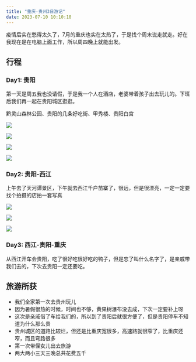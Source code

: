 ```yaml
---
title: "重庆-贵州3日游记"
date: 2023-07-10 10:10:10
---
```


疫情后实在憋得太久了，7月的重庆也实在太热了，于是找个周末说走就走。好在我现在是在电脑上面工作，所以周四晚上就能出发。

## 行程

### Day1: 贵阳

第一天是周五我也没请假，于是我一个人在酒店，老婆带着孩子出去玩儿的。下班后我们再一起在贵阳城区逛逛。

黔灵山森林公园、贵阳的几条好吃街、甲秀楼、贵阳白宫

<!--more-->

![](https://haofly.net/uploads/chongqing-guizhou_01.JPEG)

![](https://haofly.net/uploads/chongqing-guizhou_02.JPEG)

![](https://haofly.net/uploads/chongqing-guizhou_03.JPEG)

![](https://haofly.net/uploads/chongqing-guizhou_04.JPEG)

### Day2: 贵阳-西江

上午去了天河谭景区，下午就去西江千户苗寨了，很远，但是很漂亮，一定一定要找个拍摄的店拍一套写真

![](https://haofly.net/uploads/chongqing-guizhou_05.JPEG)

![](https://haofly.net/uploads/chongqing-guizhou_06.JPEG)

![](https://haofly.net/uploads/chongqing-guizhou_07.JPEG)

### Day3: 西江-贵阳-重庆

从西江开车会贵阳，吃了很好吃很好吃的鸭子，但是忘了叫什么名字了，是亲戚带我们去的，下次去贵阳一定还要吃。

## 旅游所获

- 我们全家第一次去贵州玩儿
- 因为暑假很热的时候，时间也不够，黄果树瀑布没去成，下次一定要补上呀
- 这次是亲戚借了车给我们的，所以到了贵阳后就很方便了，但是贵阳停车不知道为什么那么贵
- 贵州城区的道路比较烂，但还是比重庆宽很多，高速路就很窄了，比重庆还窄，而且弯路很多
- 第一次带侄女儿出去旅游
- 两大两小三天三晚总共花费五千



